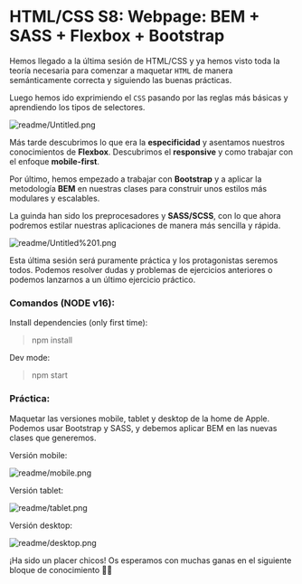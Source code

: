 # HTML/CSS S8: Webpage: BEM + SASS + Flexbox + Bootstrap

Hemos llegado a la última sesión de HTML/CSS y ya hemos visto toda la teoría necesaria para comenzar a maquetar `HTML` de manera semánticamente correcta y siguiendo las buenas prácticas.

Luego hemos ido exprimiendo el `CSS` pasando por las reglas más básicas y aprendiendo los tipos de selectores.

![readme/Untitled.png](readme/Untitled.png)

Más tarde descubrimos lo que era la **especificidad** y asentamos nuestros conocimientos de **Flexbox**. Descubrimos el **responsive** y como trabajar con el enfoque **mobile-first**.

Por último, hemos empezado a trabajar con **Bootstrap** y a aplicar la metodología **BEM** en nuestras clases para construir unos estilos más modulares y escalables.

La guinda han sido los preprocesadores y **SASS/SCSS**, con lo que ahora podremos estilar nuestras aplicaciones de manera más sencilla y rápida.

![readme/Untitled%201.png](readme/Untitled%201.png)

Esta última sesión será puramente práctica y los protagonistas seremos todos. Podemos resolver dudas y problemas de ejercicios anteriores o podemos lanzarnos a un último ejercicio práctico.

### Comandos (NODE v16):

Install dependencies (only first time):
> npm install

Dev mode:
> npm start

### Práctica:

Maquetar las versiones mobile, tablet y desktop de la home de Apple. Podemos usar Bootstrap y SASS, y debemos aplicar BEM en las nuevas clases que generemos.

Versión mobile:

![readme/mobile.png](readme/mobile.png)

Versión tablet:

![readme/tablet.png](readme/tablet.png)

Versión desktop:

![readme/desktop.png](readme/desktop.png)

¡Ha sido un placer chicos! Os esperamos con muchas ganas en el siguiente bloque de conocimiento 💪🏼
